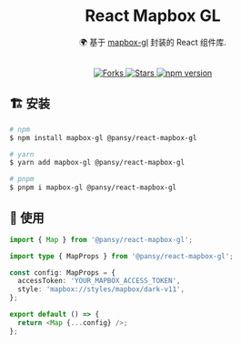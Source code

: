 <h1 align="center">
  React Mapbox GL
</h1>

<div align="center">
🌍 基于 <a href="https://docs.mapbox.com/mapbox-gl-js">mapbox-gl</a> 封装的 React 组件库.
</div>

<br />

<p align="center">
  <a href="https://github.com/pansyjs/react-mapbox-gl/network">
    <img src="https://img.shields.io/github/forks/pansyjs/react-mapbox-gl.svg" alt="Forks">
  </a>
  <a href="https://github.com/pansyjs/react-mapbox-gl/stargazers">
    <img src="https://img.shields.io/github/stars/pansyjs/react-mapbox-gl.svg" alt="Stars">
  </a>
  <a href="https://www.npmjs.com/package/@pansy/react-mapbox-gl">
    <img src="https://img.shields.io/npm/v/@pansy/react-mapbox-gl.svg" alt="npm version">
  </a>
</p>

## 🏗 安装

```sh
# npm
$ npm install mapbox-gl @pansy/react-mapbox-gl

# yarn
$ yarn add mapbox-gl @pansy/react-mapbox-gl

# pnpm
$ pnpm i mapbox-gl @pansy/react-mapbox-gl
```

## 🔨 使用

```ts
import { Map } from '@pansy/react-mapbox-gl';

import type { MapProps } from '@pansy/react-mapbox-gl';

const config: MapProps = {
  accessToken: 'YOUR_MAPBOX_ACCESS_TOKEN',
  style: 'mapbox://styles/mapbox/dark-v11',
};

export default () => {
  return <Map {...config} />;
};
```
